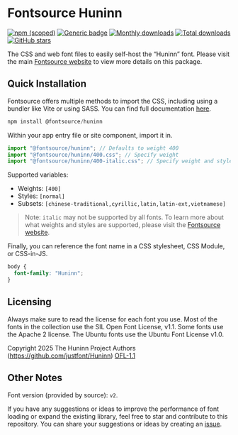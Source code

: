 # Fontsource Huninn

[![npm (scoped)](https://img.shields.io/npm/v/@fontsource/huninn?color=brightgreen)](https://www.npmjs.com/package/@fontsource/huninn) [![Generic badge](https://img.shields.io/badge/fontsource-passing-brightgreen)](https://github.com/fontsource/fontsource) [![Monthly downloads](https://badgen.net/npm/dm/@fontsource/huninn)](https://github.com/fontsource/fontsource) [![Total downloads](https://badgen.net/npm/dt/@fontsource/huninn)](https://github.com/fontsource/fontsource) [![GitHub stars](https://img.shields.io/github/stars/fontsource/fontsource.svg?style=social&label=Star)](https://github.com/fontsource/fontsource/stargazers)

The CSS and web font files to easily self-host the “Huninn” font. Please visit the main [Fontsource website](https://fontsource.org/fonts/huninn) to view more details on this package.

## Quick Installation

Fontsource offers multiple methods to import the CSS, including using a bundler like Vite or using SASS. You can find full documentation [here](https://fontsource.org/docs/getting-started/introduction).

```javascript
npm install @fontsource/huninn
```

Within your app entry file or site component, import it in.

```javascript
import "@fontsource/huninn"; // Defaults to weight 400
import "@fontsource/huninn/400.css"; // Specify weight
import "@fontsource/huninn/400-italic.css"; // Specify weight and style
```

Supported variables:
- Weights: `[400]`
- Styles: `[normal]`
- Subsets: `[chinese-traditional,cyrillic,latin,latin-ext,vietnamese]`

> Note: `italic` may not be supported by all fonts. To learn more about what weights and styles are supported, please visit the [Fontsource website](https://fontsource.org/fonts/huninn).

Finally, you can reference the font name in a CSS stylesheet, CSS Module, or CSS-in-JS.

```css
body {
  font-family: "Huninn";
}
```

## Licensing
Always make sure to read the license for each font you use. Most of the fonts in the collection use the SIL Open Font License, v1.1. Some fonts use the Apache 2 license. The Ubuntu fonts use the Ubuntu Font License v1.0.

Copyright 2025 The Huninn Project Authors (https://github.com/justfont/Huninn)
[OFL-1.1](https://openfontlicense.org)

## Other Notes
Font version (provided by source): `v2`.

If you have any suggestions or ideas to improve the performance of font loading or expand the existing library, feel free to star and contribute to this repository. You can share your suggestions or ideas by creating an [issue](https://github.com/fontsource/fontsource/issues).